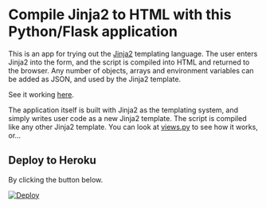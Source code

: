 # Compile Jinja2 to HTML with this Python/Flask application
This is an app for trying out the [Jinja2](http://jinja.pocoo.org) templating language. The user enters Jinja2 into the form, and the script is compiled into HTML and returned to the browser. Any number of objects, arrays and environment variables can be added as JSON, and used by the Jinja2 template.

See it working [here](https://jinja-rdm.herokuapp.com).

The application itself is built with Jinja2 as the templating system, and simply writes user code as a new Jinja2 template. The script is compiled like any other Jinja2 template. You can look at [views.py](https://github.com/ryandaryl/jinja2_editor/blob/master/webform/views.py) to see how it works, or...

## Deploy to Heroku
By clicking the button below.

[![Deploy](https://www.herokucdn.com/deploy/button.svg)](https://heroku.com/deploy)
